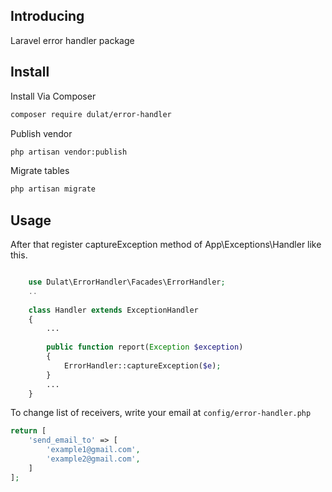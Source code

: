 
## Introducing

Laravel error handler package

## Install

Install Via Composer

``` bash
composer require dulat/error-handler
```

Publish vendor

``` bash
php artisan vendor:publish
```

Migrate tables

``` bash
php artisan migrate
```
## Usage

After that register captureException method of App\Exceptions\Handler like this.


``` php

    use Dulat\ErrorHandler\Facades\ErrorHandler;
    ..
    
    class Handler extends ExceptionHandler
    {
        ...
    
        public function report(Exception $exception)
        {
            ErrorHandler::captureException($e);
        }
        ...  
    }
```

To change list of receivers, write your email at `config/error-handler.php`
```php
return [
    'send_email_to' => [
        'example1@gmail.com',
        'example2@gmail.com',
    ]
];
```